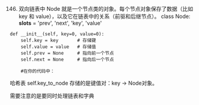 146. 双向链表中 Node 就是一个节点类的对象。每个节点对象保存了数据（比如 key 和 value），以及它在链表中的关系（前驱和后继节点）。
class Node:
    __slots__ = 'prev', 'next', 'key', 'value'

    def __init__(self, key=0, value=0):
        self.key = key       # 存储键
        self.value = value   # 存储值
        self.prev = None     # 指向前一个节点
        self.next = None     # 指向后一个节点

        #在你的代码中：

哈希表 self.key_to_node 存储的是键值对：key -> Node对象。

需要注意的是要同时处理链表和字典
